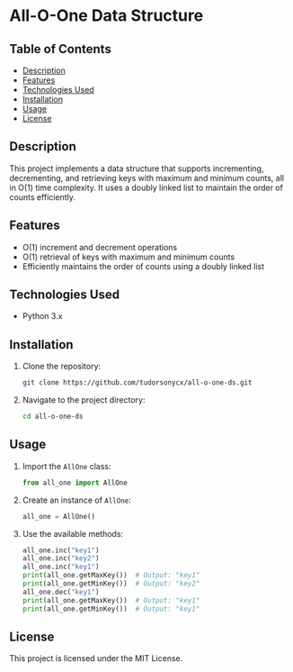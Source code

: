 # All-O-One Data Structure

## Table of Contents
- [Description](#description)
- [Features](#features)
- [Technologies Used](#technologies-used)
- [Installation](#installation)
- [Usage](#usage)
- [License](#license)

## Description
This project implements a data structure that supports incrementing, decrementing, and retrieving keys with maximum and minimum counts, all in O(1) time complexity. It uses a doubly linked list to maintain the order of counts efficiently.

## Features
- O(1) increment and decrement operations
- O(1) retrieval of keys with maximum and minimum counts
- Efficiently maintains the order of counts using a doubly linked list

## Technologies Used
- Python 3.x

## Installation
1. Clone the repository:
    ```sh
    git clone https://github.com/tudorsonycx/all-o-one-ds.git
    ```
2. Navigate to the project directory:
    ```sh
    cd all-o-one-ds
    ```

## Usage
1. Import the `AllOne` class:
    ```python
    from all_one import AllOne
    ```
2. Create an instance of `AllOne`:
    ```python
    all_one = AllOne()
    ```
3. Use the available methods:
    ```python
    all_one.inc("key1")
    all_one.inc("key2")
    all_one.inc("key1")
    print(all_one.getMaxKey())  # Output: "key1"
    print(all_one.getMinKey())  # Output: "key2"
    all_one.dec("key1")
    print(all_one.getMaxKey())  # Output: "key1"
    print(all_one.getMinKey())  # Output: "key1"
    ```

## License
This project is licensed under the MIT License.